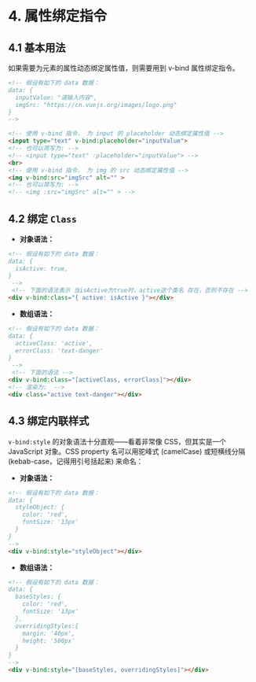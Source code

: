 # 4. 属性绑定指令

## 4.1 基本用法

如果需要为元素的属性动态绑定属性值，则需要用到 v-bind 属性绑定指令。

```html
<!-- 假设有如下的 data 数据：
data: {
  inputValue: "请输入内容",
  imgSrc: "https://cn.vuejs.org/images/logo.png"
}
-->

<!-- 使用 v-bind 指令， 为 input 的 placeholder 动态绑定属性值 -->
<input type="text" v-bind:placeholder="inputValue">
<!-- 也可以简写为: -->
<!-- <input type="text" :placeholder="inputValue"> -->
<br>
<!-- 使用 v-bind 指令， 为 img 的 src 动态绑定属性值 -->
<img v-bind:src="imgSrc" alt="" >
<!-- 也可以简写为: -->
<!-- <img :src="imgSrc" alt="" > -->
```

## 4.2 绑定 `Class`

* **对象语法：**

```html
<!-- 假设有如下的 data 数据：
data: {
  isActive: true,
}
 -->
 <!-- 下面的语法表示 当isActive为true时，active这个类名 存在，否则不存在 -->
<div v-bind:class="{ active: isActive }"></div>
```

* **数组语法：**

```html
<!-- 假设有如下的 data 数据：
data: {
  activeClass: 'active',
  errorClass: 'text-danger'
}
 -->
 <!-- 下面的语法 -->
<div v-bind:class="[activeClass, errorClass]"></div>
<!-- 渲染为:  -->
<div class="active text-danger"></div>
```

## 4.3 绑定内联样式

`v-bind:style` 的对象语法十分直观——看着非常像 CSS，但其实是一个 JavaScript 对象。CSS property 名可以用驼峰式 (camelCase) 或短横线分隔 (kebab-case，记得用引号括起来) 来命名：

* **对象语法：**

```html
<!-- 假设有如下的 data 数据：
data: {
  styleObject: {
    color: 'red',
    fontSize: '13px'
  }
}
-->
<div v-bind:style="styleObject"></div>
```

* **数组语法：**

```html
<!-- 假设有如下的 data 数据：
data: {
  baseStyles: {
    color: 'red',
    fontSize: '13px'
  },
  overridingStyles:{
    margin: '40px',
    height: '500px'
  }
}
-->
<div v-bind:style="[baseStyles, overridingStyles]"></div>
```
